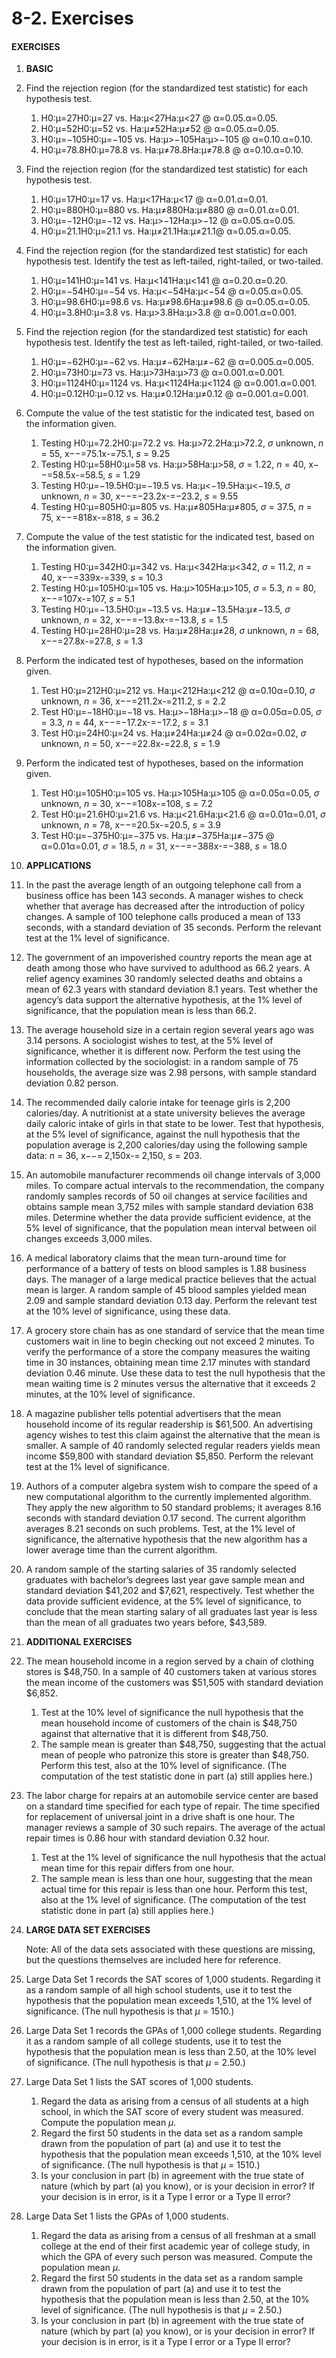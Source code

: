 # 8-2. Exercises



#### EXERCISES

1. **BASIC**
2. Find the rejection region \(for the standardized test statistic\) for each hypothesis test.
   1. H0:μ=27H0:μ=27 vs. Ha:μ&lt;27Ha:μ&lt;27 @ α=0.05.α=0.05.
   2. H0:μ=52H0:μ=52 vs. Ha:μ≠52Ha:μ≠52 @ α=0.05.α=0.05.
   3. H0:μ=−105H0:μ=−105 vs. Ha:μ&gt;−105Ha:μ&gt;−105 @ α=0.10.α=0.10.
   4. H0:μ=78.8H0:μ=78.8 vs. Ha:μ≠78.8Ha:μ≠78.8 @ α=0.10.α=0.10.
3. Find the rejection region \(for the standardized test statistic\) for each hypothesis test.
   1. H0:μ=17H0:μ=17 vs. Ha:μ&lt;17Ha:μ&lt;17 @ α=0.01.α=0.01.
   2. H0:μ=880H0:μ=880 vs. Ha:μ≠880Ha:μ≠880 @ α=0.01.α=0.01.
   3. H0:μ=−12H0:μ=−12 vs. Ha:μ&gt;−12Ha:μ&gt;−12 @ α=0.05.α=0.05.
   4. H0:μ=21.1H0:μ=21.1 vs. Ha:μ≠21.1Ha:μ≠21.1@ α=0.05.α=0.05.
4. Find the rejection region \(for the standardized test statistic\) for each hypothesis test. Identify the test as left-tailed, right-tailed, or two-tailed.
   1. H0:μ=141H0:μ=141 vs. Ha:μ&lt;141Ha:μ&lt;141 @ α=0.20.α=0.20.
   2. H0:μ=−54H0:μ=−54 vs. Ha:μ&lt;−54Ha:μ&lt;−54 @ α=0.05.α=0.05.
   3. H0:μ=98.6H0:μ=98.6 vs. Ha:μ≠98.6Ha:μ≠98.6 @ α=0.05.α=0.05.
   4. H0:μ=3.8H0:μ=3.8 vs. Ha:μ&gt;3.8Ha:μ&gt;3.8 @ α=0.001.α=0.001.
5. Find the rejection region \(for the standardized test statistic\) for each hypothesis test. Identify the test as left-tailed, right-tailed, or two-tailed.
   1. H0:μ=−62H0:μ=−62 vs. Ha:μ≠−62Ha:μ≠−62 @ α=0.005.α=0.005.
   2. H0:μ=73H0:μ=73 vs. Ha:μ&gt;73Ha:μ&gt;73 @ α=0.001.α=0.001.
   3. H0:μ=1124H0:μ=1124 vs. Ha:μ&lt;1124Ha:μ&lt;1124 @ α=0.001.α=0.001.
   4. H0:μ=0.12H0:μ=0.12 vs. Ha:μ≠0.12Ha:μ≠0.12 @ α=0.001.α=0.001.
6. Compute the value of the test statistic for the indicated test, based on the information given.
   1. Testing H0:μ=72.2H0:μ=72.2 vs. Ha:μ&gt;72.2Ha:μ&gt;72.2, _σ_ unknown, _n_ = 55, x−−=75.1x-=75.1, _s_ = 9.25
   2. Testing H0:μ=58H0:μ=58 vs. Ha:μ&gt;58Ha:μ&gt;58, _σ_ = 1.22, _n_ = 40, x−−=58.5x-=58.5, _s_ = 1.29
   3. Testing H0:μ=−19.5H0:μ=−19.5 vs. Ha:μ&lt;−19.5Ha:μ&lt;−19.5, _σ_ unknown, _n_ = 30, x−−=−23.2x-=−23.2, _s_ = 9.55
   4. Testing H0:μ=805H0:μ=805 vs. Ha:μ≠805Ha:μ≠805, _σ_ = 37.5, _n_ = 75, x−−=818x-=818, _s_ = 36.2
7. Compute the value of the test statistic for the indicated test, based on the information given.
   1. Testing H0:μ=342H0:μ=342 vs. Ha:μ&lt;342Ha:μ&lt;342, _σ_ = 11.2, _n_ = 40, x−−=339x-=339, _s_ = 10.3
   2. Testing H0:μ=105H0:μ=105 vs. Ha:μ&gt;105Ha:μ&gt;105, _σ_ = 5.3, _n_ = 80, x−−=107x-=107, _s_ = 5.1
   3. Testing H0:μ=−13.5H0:μ=−13.5 vs. Ha:μ≠−13.5Ha:μ≠−13.5, _σ_ unknown, _n_ = 32, x−−=−13.8x-=−13.8, _s_ = 1.5
   4. Testing H0:μ=28H0:μ=28 vs. Ha:μ≠28Ha:μ≠28, _σ_ unknown, _n_ = 68, x−−=27.8x-=27.8, _s_ = 1.3
8. Perform the indicated test of hypotheses, based on the information given.
   1. Test H0:μ=212H0:μ=212 vs. Ha:μ&lt;212Ha:μ&lt;212 @ α=0.10α=0.10, _σ_ unknown, _n_ = 36, x−−=211.2x-=211.2, _s_ = 2.2
   2. Test H0:μ=−18H0:μ=−18 vs. Ha:μ&gt;−18Ha:μ&gt;−18 @ α=0.05α=0.05, _σ_ = 3.3, _n_ = 44, x−−=−17.2x-=−17.2, _s_ = 3.1
   3. Test H0:μ=24H0:μ=24 vs. Ha:μ≠24Ha:μ≠24 @ α=0.02α=0.02, _σ_ unknown, _n_ = 50, x−−=22.8x-=22.8, _s_ = 1.9
9. Perform the indicated test of hypotheses, based on the information given.
   1. Test H0:μ=105H0:μ=105 vs. Ha:μ&gt;105Ha:μ&gt;105 @ α=0.05α=0.05, _σ_ unknown, _n_ = 30, x−−=108x-=108, _s_ = 7.2
   2. Test H0:μ=21.6H0:μ=21.6 vs. Ha:μ&lt;21.6Ha:μ&lt;21.6 @ α=0.01α=0.01, _σ_ unknown, _n_ = 78, x−−=20.5x-=20.5, _s_ = 3.9
   3. Test H0:μ=−375H0:μ=−375 vs. Ha:μ≠−375Ha:μ≠−375 @ α=0.01α=0.01, _σ_ = 18.5, _n_ = 31, x−−=−388x-=−388, _s_ = 18.0
10. **APPLICATIONS**
11. In the past the average length of an outgoing telephone call from a business office has been 143 seconds. A manager wishes to check whether that average has decreased after the introduction of policy changes. A sample of 100 telephone calls produced a mean of 133 seconds, with a standard deviation of 35 seconds. Perform the relevant test at the 1% level of significance.
12. The government of an impoverished country reports the mean age at death among those who have survived to adulthood as 66.2 years. A relief agency examines 30 randomly selected deaths and obtains a mean of 62.3 years with standard deviation 8.1 years. Test whether the agency’s data support the alternative hypothesis, at the 1% level of significance, that the population mean is less than 66.2.
13. The average household size in a certain region several years ago was 3.14 persons. A sociologist wishes to test, at the 5% level of significance, whether it is different now. Perform the test using the information collected by the sociologist: in a random sample of 75 households, the average size was 2.98 persons, with sample standard deviation 0.82 person.
14. The recommended daily calorie intake for teenage girls is 2,200 calories/day. A nutritionist at a state university believes the average daily caloric intake of girls in that state to be lower. Test that hypothesis, at the 5% level of significance, against the null hypothesis that the population average is 2,200 calories/day using the following sample data: _n_ = 36, x−−= 2,150x-= 2,150, _s_ = 203.
15. An automobile manufacturer recommends oil change intervals of 3,000 miles. To compare actual intervals to the recommendation, the company randomly samples records of 50 oil changes at service facilities and obtains sample mean 3,752 miles with sample standard deviation 638 miles. Determine whether the data provide sufficient evidence, at the 5% level of significance, that the population mean interval between oil changes exceeds 3,000 miles.
16. A medical laboratory claims that the mean turn-around time for performance of a battery of tests on blood samples is 1.88 business days. The manager of a large medical practice believes that the actual mean is larger. A random sample of 45 blood samples yielded mean 2.09 and sample standard deviation 0.13 day. Perform the relevant test at the 10% level of significance, using these data.
17. A grocery store chain has as one standard of service that the mean time customers wait in line to begin checking out not exceed 2 minutes. To verify the performance of a store the company measures the waiting time in 30 instances, obtaining mean time 2.17 minutes with standard deviation 0.46 minute. Use these data to test the null hypothesis that the mean waiting time is 2 minutes versus the alternative that it exceeds 2 minutes, at the 10% level of significance.
18. A magazine publisher tells potential advertisers that the mean household income of its regular readership is $61,500. An advertising agency wishes to test this claim against the alternative that the mean is smaller. A sample of 40 randomly selected regular readers yields mean income $59,800 with standard deviation $5,850. Perform the relevant test at the 1% level of significance.
19. Authors of a computer algebra system wish to compare the speed of a new computational algorithm to the currently implemented algorithm. They apply the new algorithm to 50 standard problems; it averages 8.16 seconds with standard deviation 0.17 second. The current algorithm averages 8.21 seconds on such problems. Test, at the 1% level of significance, the alternative hypothesis that the new algorithm has a lower average time than the current algorithm.
20. A random sample of the starting salaries of 35 randomly selected graduates with bachelor’s degrees last year gave sample mean and standard deviation $41,202 and $7,621, respectively. Test whether the data provide sufficient evidence, at the 5% level of significance, to conclude that the mean starting salary of all graduates last year is less than the mean of all graduates two years before, $43,589.
21. **ADDITIONAL EXERCISES**
22. The mean household income in a region served by a chain of clothing stores is $48,750. In a sample of 40 customers taken at various stores the mean income of the customers was $51,505 with standard deviation $6,852.
    1. Test at the 10% level of significance the null hypothesis that the mean household income of customers of the chain is $48,750 against that alternative that it is different from $48,750.
    2. The sample mean is greater than $48,750, suggesting that the actual mean of people who patronize this store is greater than $48,750. Perform this test, also at the 10% level of significance. \(The computation of the test statistic done in part \(a\) still applies here.\)
23. The labor charge for repairs at an automobile service center are based on a standard time specified for each type of repair. The time specified for replacement of universal joint in a drive shaft is one hour. The manager reviews a sample of 30 such repairs. The average of the actual repair times is 0.86 hour with standard deviation 0.32 hour.
    1. Test at the 1% level of significance the null hypothesis that the actual mean time for this repair differs from one hour.
    2. The sample mean is less than one hour, suggesting that the mean actual time for this repair is less than one hour. Perform this test, also at the 1% level of significance. \(The computation of the test statistic done in part \(a\) still applies here.\)
24. **LARGE DATA SET EXERCISES**

    Note: All of the data sets associated with these questions are missing, but the questions themselves are included here for reference.

25. Large Data Set 1 records the SAT scores of 1,000 students. Regarding it as a random sample of all high school students, use it to test the hypothesis that the population mean exceeds 1,510, at the 1% level of significance. \(The null hypothesis is that _μ_ = 1510.\)
26. Large Data Set 1 records the GPAs of 1,000 college students. Regarding it as a random sample of all college students, use it to test the hypothesis that the population mean is less than 2.50, at the 10% level of significance. \(The null hypothesis is that _μ_ = 2.50.\)
27. Large Data Set 1 lists the SAT scores of 1,000 students.
    1. Regard the data as arising from a census of all students at a high school, in which the SAT score of every student was measured. Compute the population mean _μ_.
    2. Regard the first 50 students in the data set as a random sample drawn from the population of part \(a\) and use it to test the hypothesis that the population mean exceeds 1,510, at the 10% level of significance. \(The null hypothesis is that _μ_ = 1510.\)
    3. Is your conclusion in part \(b\) in agreement with the true state of nature \(which by part \(a\) you know\), or is your decision in error? If your decision is in error, is it a Type I error or a Type II error?
28. Large Data Set 1 lists the GPAs of 1,000 students.
    1. Regard the data as arising from a census of all freshman at a small college at the end of their first academic year of college study, in which the GPA of every such person was measured. Compute the population mean _μ_.
    2. Regard the first 50 students in the data set as a random sample drawn from the population of part \(a\) and use it to test the hypothesis that the population mean is less than 2.50, at the 10% level of significance. \(The null hypothesis is that _μ_ = 2.50.\)
    3. Is your conclusion in part \(b\) in agreement with the true state of nature \(which by part \(a\) you know\), or is your decision in error? If your decision is in error, is it a Type I error or a Type II error?

